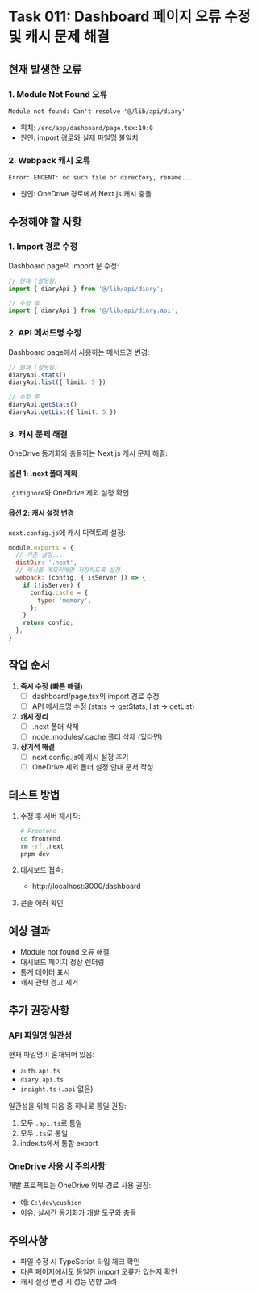 # Task 011: Dashboard 페이지 오류 수정 및 캐시 문제 해결

## 현재 발생한 오류

### 1. Module Not Found 오류
```
Module not found: Can't resolve '@/lib/api/diary'
```
- 위치: `/src/app/dashboard/page.tsx:19:0`
- 원인: import 경로와 실제 파일명 불일치

### 2. Webpack 캐시 오류
```
Error: ENOENT: no such file or directory, rename...
```
- 원인: OneDrive 경로에서 Next.js 캐시 충돌

## 수정해야 할 사항

### 1. Import 경로 수정
Dashboard page의 import 문 수정:
```typescript
// 현재 (잘못됨)
import { diaryApi } from '@/lib/api/diary';

// 수정 후
import { diaryApi } from '@/lib/api/diary.api';
```

### 2. API 메서드명 수정
Dashboard page에서 사용하는 메서드명 변경:
```typescript
// 현재 (잘못됨)
diaryApi.stats()
diaryApi.list({ limit: 5 })

// 수정 후
diaryApi.getStats()
diaryApi.getList({ limit: 5 })
```

### 3. 캐시 문제 해결
OneDrive 동기화와 충돌하는 Next.js 캐시 문제 해결:

#### 옵션 1: .next 폴더 제외
`.gitignore`와 OneDrive 제외 설정 확인

#### 옵션 2: 캐시 설정 변경
`next.config.js`에 캐시 디렉토리 설정:
```javascript
module.exports = {
  // 기존 설정...
  distDir: '.next',
  // 캐시를 메모리에만 저장하도록 설정
  webpack: (config, { isServer }) => {
    if (!isServer) {
      config.cache = {
        type: 'memory',
      };
    }
    return config;
  },
}
```

## 작업 순서

1. **즉시 수정 (빠른 해결)**
   - [ ] dashboard/page.tsx의 import 경로 수정
   - [ ] API 메서드명 수정 (stats → getStats, list → getList)

2. **캐시 정리**
   - [ ] .next 폴더 삭제
   - [ ] node_modules/.cache 폴더 삭제 (있다면)

3. **장기적 해결**
   - [ ] next.config.js에 캐시 설정 추가
   - [ ] OneDrive 제외 폴더 설정 안내 문서 작성

## 테스트 방법

1. 수정 후 서버 재시작:
   ```bash
   # Frontend
   cd frontend
   rm -rf .next
   pnpm dev
   ```

2. 대시보드 접속:
   - http://localhost:3000/dashboard

3. 콘솔 에러 확인

## 예상 결과

- Module not found 오류 해결
- 대시보드 페이지 정상 렌더링
- 통계 데이터 표시
- 캐시 관련 경고 제거

## 추가 권장사항

### API 파일명 일관성
현재 파일명이 혼재되어 있음:
- `auth.api.ts`
- `diary.api.ts`
- `insight.ts` (`.api` 없음)

일관성을 위해 다음 중 하나로 통일 권장:
1. 모두 `.api.ts`로 통일
2. 모두 `.ts`로 통일
3. index.ts에서 통합 export

### OneDrive 사용 시 주의사항
개발 프로젝트는 OneDrive 외부 경로 사용 권장:
- 예: `C:\dev\cushion` 
- 이유: 실시간 동기화가 개발 도구와 충돌

## 주의사항

- 파일 수정 시 TypeScript 타입 체크 확인
- 다른 페이지에서도 동일한 import 오류가 있는지 확인
- 캐시 설정 변경 시 성능 영향 고려